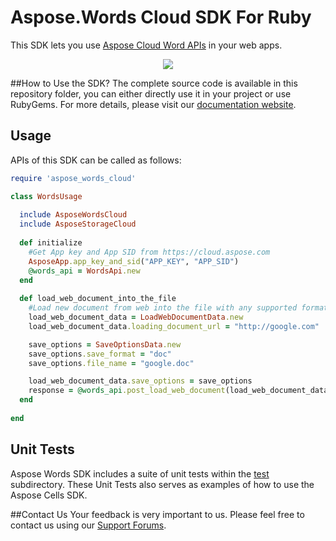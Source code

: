 # Aspose.Words Cloud SDK For Ruby
This SDK lets you use [Aspose Cloud Word APIs](https://www.aspose.com/products/words/cloud) in your web apps.

<p align="center">
  <a title="Download complete Aspose.Words for Cloud source code" href="https://github.com/asposewords/Aspose_Words_Cloud/archive/master.zip">
	<img src="https://raw.github.com/AsposeExamples/java-examples-dashboard/master/images/downloadZip-Button-Large.png" />
  </a>
</p>

##How to Use the SDK?
The complete source code is available in this repository folder, you can either directly use it in your project or use RubyGems. For more details, please visit our [documentation website](https://docs.aspose.com/display/wordscloud/Available+SDKs).

## Usage
APIs of this SDK can be called as follows:

```ruby
require 'aspose_words_cloud'

class WordsUsage
  
  include AsposeWordsCloud
  include AsposeStorageCloud
	
  def initialize
    #Get App key and App SID from https://cloud.aspose.com
    AsposeApp.app_key_and_sid("APP_KEY", "APP_SID")
    @words_api = WordsApi.new  
  end
  
  def load_web_document_into_the_file
    #Load new document from web into the file with any supported format of data.
    load_web_document_data = LoadWebDocumentData.new
    load_web_document_data.loading_document_url = "http://google.com"

    save_options = SaveOptionsData.new
    save_options.save_format = "doc"
    save_options.file_name = "google.doc"

    load_web_document_data.save_options = save_options
    response = @words_api.post_load_web_document(load_web_document_data)
  end
  
end
```
## Unit Tests
Aspose Words SDK includes a suite of unit tests within the [test](https://github.com/aspose-words/Aspose.Words-for-Cloud/blob/master/SDKs/Aspose.Words-Cloud-SDK-for-Ruby/test/words_tests.rb) subdirectory. These Unit Tests also serves as examples of how to use the Aspose Cells SDK.

##Contact Us
Your feedback is very important to us. Please feel free to contact us using our [Support Forums](https://www.aspose.com/community/forums/).



